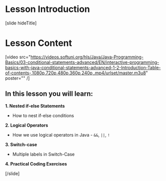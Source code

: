 # Lesson Introduction
[slide hideTitle]

# Lesson Content

[video src="https://videos.softuni.org/hls/Java/Java-Programming-Basics/03-conditional-statements-advanced/EN/interactive-programming-basics-with-java-conditional-statements-advanced-1-2-Introduction-Table-of-contents-,1080p,720p,480p,360p,240p,.mp4/urlset/master.m3u8" poster="" /]

## In this lesson you will learn:

**1. Nested if-else Statements**

- How to nest if-else conditions

**2. Logical Operators**

- How we use logical operators in Java - `&&`, `||`, `!`

**3. Switch-case**

- Multiple labels in Switch-Case

**4. Practical Coding Exercises**

[/slide]
